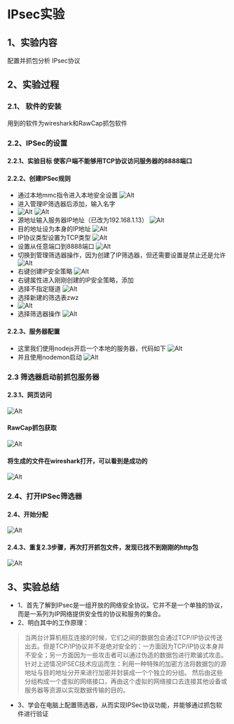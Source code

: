# IPsec实验
## 1、实验内容
配置并抓包分析 IPsec协议
## 2、实验过程
### 2.1、 软件的安装
用到的软件为wireshark和RawCap抓包软件
### 2.2、IPSec的设置
#### 2.2.1、实验目标 使客户端不能够用TCP协议访问服务器的8888端口
#### 2.2.2、创建IPSec规则
- 通过本地mmc指令进入本地安全设置
![Alt](./img/1.打开mmc.png)
- 进入管理IP筛选器后添加，输入名字
- ![Alt](./img/2.管理IP筛选.png)
![Alt](./img/3.输入名称.png)
- 源地址输入服务器IP地址（已改为192.168.1.13）
![Alt](./img/4.输入服务器IP.png)
- 目的地址设为本身的IP地址
![Alt](./img/5.选择为自身IP.png)
- IP协议类型设置为TCP类型
![Alt](./img/6.设置为TCP协议.png)
- 设置从任意端口到8888端口
![Alt](./img/7.设置到8888.png)
- 切换到管理筛选器操作，因为创建了IP筛选器，但还需要设置是禁止还是允许
![Alt](./img/8.设置为阻止.png)
- 右键创建IP安全策略
![Alt](./img/设置到8888.png)
- 右键属性进入刚刚创建的IP安全策略，添加
- 选择不指定隧道
![Alt](./img/10.选择不指定隧道.png)
- 选择新建的筛选表zwz
- ![Alt](./img/11.选择新建的zwz.png)
- 选择筛选器操作
![Alt](./img/9.选择禁止.png)
#### 2.2.3、服务器配置
- 这里我们使用nodejs开启一个本地的服务器，代码如下
![Alt](./img/nodejs代码.png)
- 并且使用nodemon启动
![Alt](./img/启动.png)
### 2.3 筛选器启动前抓包服务器
#### 2.3.1、网页访问
![Alt](./img/网页访问.png)
#### RawCap抓包获取
![Alt](./img/RawCap抓包.png)
#### 将生成的文件在wireshark打开，可以看到是成功的
![Alt](./img/wire打开.png)
### 2.4、打开IPSec筛选器
#### 2.4、开始分配
![Alt](./img/分配.png)
#### 2.4.3、重复2.3步骤，再次打开抓包文件，发现已找不到刚刚的http包
![Alt](./img/三次握手后无反应.png)
## 3、实验总结
- 1、首先了解到IPsec是一组开放的网络安全协议。它并不是一个单独的协议，而是一系列为IP网络提供安全性的协议和服务的集合。
- 2、明白其中的工作原理：
>
>当两台计算机相互连接的时候，它们之间的数据包会通过TCP/IP协议传送出去。但是TCP/IP协议并不是绝对安全的：一方面因为TCP/IP协议本身并不安全；另一方面因为一些攻击者可以通过伪造的数据包进行欺骗式攻击。
针对上述情况IPSEC技术应运而生：利用一种特殊的加密方法将数据包的源地址与目的地址分开来进行加密并封装成一个个独立的分组。
然后由这些分组构成一个虚拟的网络接口，再由这个虚拟的网络接口去连接其他设备或服务器等资源以实现数据传输的目的。

- 3、学会在电脑上配置筛选器，从而实现IPSec协议功能，并能够通过抓包软件进行验证